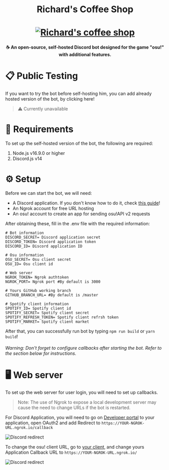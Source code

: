  <h1 align="center">Richard's Coffee Shop</h1>
<h1 align="center">
  <a href="https://www.pixiv.net/en/artworks/69208923"><img src="https://i.imgur.com/QuybZXU.png" alt="Richard's coffee shop"></a>
  
</h1>
<h4 align="center">☕ An open-source, self-hosted Discord bot designed for the game "osu!" with additional features.<h4>

# 📋 Public Testing
If you want to try the bot before self-hosting him, you can add already hosted version of the bot, by clicking here!
> ⚠️ Currently unavailable

# 🔧 Requirements
To set up the self-hosted version of the bot, the following are required:
1. Node.js v16.9.0 or higher
2. Discord.js v14

# ⚙️ Setup
Before we can start the bot, we will need:
- A Discord application. If you don't know how to do it, check [this guide](https://discordjs.guide/preparations/setting-up-a-bot-application.html)!
- An Ngrok account for free URL hosting
- An osu! account to create an app for sending osu!API v2 requests

After obtaining these, fill in the .env file with the required information: 

```env
# Bot information
DISCORD_SECRET= Discord application secret
DISCORD_TOKEN= Discord application token
DISCORD_ID= Discord application ID

# Osu information
OSU_SECRET= Osu client secret
OSU_ID= Osu client id

# Web server
NGROK_TOKEN= Ngrok authtoken
NGROK_PORT= Ngrok port #By default is 3000

# Yours GitHub working branch
GITHUB_BRANCH_URL= #By default is /master

# Spotify client information
SPOTIFY_ID= Spotify client id
SPOTIFY_SECRET= Spotify client secret
SPOTIFY_REFRESH_TOKEN= Spotify client refrsh token
SPOTIFY_MARKET= Spotify client market
```

After that, you can successfully run bot by typing ```npm run build``` or ```yarn build```!
###### Warning: Don't forget to configure callbacks after starting the bot. Refer to the section below for instructions.

# 🖥️ Web server
To set up the web server for user login, you will need to set up callbacks.
> Note: The use of Ngrok to expose a local development server may cause the need to change URLs if the bot is restarted.

For Discord Application, you will need to go on [Developer portal](https://discord.com/developers/applications) to your application, open OAuth2 and add Redirect to ```https://YOUR-NGROK-URL.ngrok.io/callback```

![Discord redirect](https://i.imgur.com/CRX0nQd.png)

To change the osu! client URL, go to [your client](https://osu.ppy.sh/home/account/edit), and change yours Application Callback URL to ```https://YOUR-NGROK-URL.ngrok.io/```

![Discord redirect](https://i.imgur.com/pw4YR2Y.png)




